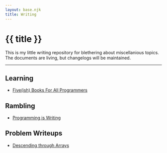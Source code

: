 ```yaml
---
layout: base.njk
title: Writing
---
```


# {{ title }}

This is my little writing repository for blethering about miscellanious topics.
The documents are living, but changelogs will be maintained.

---

## Learning

* [Five(ish) Books For All Programmers](/writing/programming-books)

## Rambling

* [Programming is Writing](/writing/programming-is-writing)

## Problem Writeups

* [Descending through Arrays](/writing/descending-arrays)
